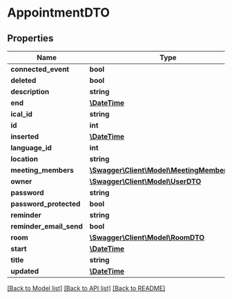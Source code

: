 # AppointmentDTO

## Properties
Name | Type | Description | Notes
------------ | ------------- | ------------- | -------------
**connected_event** | **bool** |  | [optional] 
**deleted** | **bool** |  | [optional] 
**description** | **string** |  | [optional] 
**end** | [**\DateTime**](\DateTime.md) |  | [optional] 
**ical_id** | **string** |  | [optional] 
**id** | **int** |  | [optional] 
**inserted** | [**\DateTime**](\DateTime.md) |  | [optional] 
**language_id** | **int** |  | [optional] 
**location** | **string** |  | [optional] 
**meeting_members** | [**\Swagger\Client\Model\MeetingMemberDTO[]**](MeetingMemberDTO.md) |  | [optional] 
**owner** | [**\Swagger\Client\Model\UserDTO**](UserDTO.md) |  | [optional] 
**password** | **string** |  | [optional] 
**password_protected** | **bool** |  | [optional] 
**reminder** | **string** |  | [optional] 
**reminder_email_send** | **bool** |  | [optional] 
**room** | [**\Swagger\Client\Model\RoomDTO**](RoomDTO.md) |  | [optional] 
**start** | [**\DateTime**](\DateTime.md) |  | [optional] 
**title** | **string** |  | [optional] 
**updated** | [**\DateTime**](\DateTime.md) |  | [optional] 

[[Back to Model list]](../../README.md#documentation-for-models) [[Back to API list]](../../README.md#documentation-for-api-endpoints) [[Back to README]](../../README.md)

